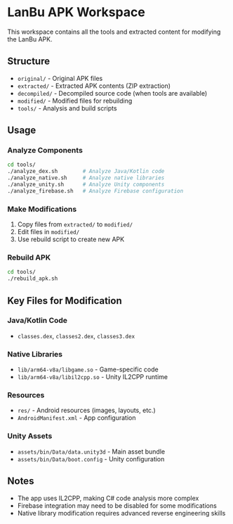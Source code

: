 # LanBu APK Workspace

This workspace contains all the tools and extracted content for modifying the LanBu APK.

## Structure

- `original/` - Original APK files
- `extracted/` - Extracted APK contents (ZIP extraction)
- `decompiled/` - Decompiled source code (when tools are available)
- `modified/` - Modified files for rebuilding
- `tools/` - Analysis and build scripts

## Usage

### Analyze Components
```bash
cd tools/
./analyze_dex.sh        # Analyze Java/Kotlin code
./analyze_native.sh     # Analyze native libraries
./analyze_unity.sh      # Analyze Unity components
./analyze_firebase.sh   # Analyze Firebase configuration
```

### Make Modifications
1. Copy files from `extracted/` to `modified/`
2. Edit files in `modified/`
3. Use rebuild script to create new APK

### Rebuild APK
```bash
cd tools/
./rebuild_apk.sh
```

## Key Files for Modification

### Java/Kotlin Code
- `classes.dex`, `classes2.dex`, `classes3.dex`

### Native Libraries
- `lib/arm64-v8a/libgame.so` - Game-specific code
- `lib/arm64-v8a/libil2cpp.so` - Unity IL2CPP runtime

### Resources
- `res/` - Android resources (images, layouts, etc.)
- `AndroidManifest.xml` - App configuration

### Unity Assets
- `assets/bin/Data/data.unity3d` - Main asset bundle
- `assets/bin/Data/boot.config` - Unity configuration

## Notes

- The app uses IL2CPP, making C# code analysis more complex
- Firebase integration may need to be disabled for some modifications
- Native library modification requires advanced reverse engineering skills
